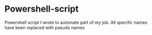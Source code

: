 # Powershell-script
Powershell script I wrote to automate part of my job. All specific names have been replaced with pseudo names 
